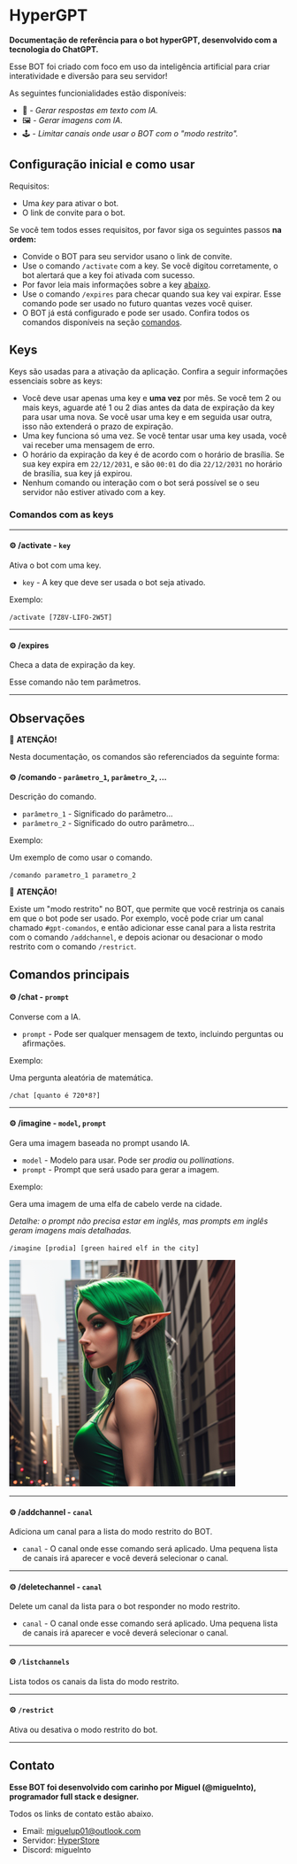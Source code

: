 # HyperGPT

**Documentação de referência para o bot hyperGPT, desenvolvido com a tecnologia do ChatGPT.**

Esse BOT foi criado com foco em uso da inteligência artificial para criar interatividade e diversão para seu servidor!

As seguintes funcionialidades estão disponíveis:

- 🤖 - *Gerar respostas em texto com IA.*
- 🖼️ - *Gerar imagens com IA.*
- 🕹️ - *Limitar canais onde usar o BOT com o "modo restrito".*

## Configuração inicial e como usar

Requisitos:

- Uma *key* para ativar o bot.
- O link de convite para o bot.

Se você tem todos esses requisitos, por favor siga os seguintes passos **na ordem:**

- Convide o BOT para seu servidor usano o link de convite.
- Use o comando `/activate` com a key. Se você digitou corretamente, o bot alertará que a key foi ativada com sucesso.
- Por favor leia mais informações sobre a key [abaixo](#keys).
- Use o comando `/expires` para checar quando sua key vai expirar. Esse comando pode ser usado no futuro quantas vezes você quiser.
- O BOT já está configurado e pode ser usado. Confira todos os comandos disponíveis na seção [comandos](#comandos).

## Keys

Keys são usadas para a ativação da aplicação. Confira a seguir informações essenciais sobre as keys:

- Você deve usar apenas uma key e **uma vez** por mês. Se você tem 2 ou mais keys, aguarde até 1 ou 2 dias antes da data de expiração da key para usar uma nova. Se você usar uma key e em seguida usar outra, isso não extenderá o prazo de expiração.
- Uma key funciona só uma vez. Se você tentar usar uma key usada, você vai receber uma mensagem de erro.
- O horário da expiração da key é de acordo com o horário de brasília. Se sua key expira em `22/12/2031`, e são `00:01` do dia `22/12/2031` no horário de brasília, sua key já expirou.
- Nenhum comando ou interação com o bot será possível se o seu servidor não estiver ativado com a key.

### Comandos com as keys

---

#### ⚙️ /activate - `key` 
Ativa o bot com uma key.

- `key` - A key que deve ser usada o bot seja ativado.

Exemplo:

`/activate [7Z8V-LIFO-2W5T]`

---

#### ⚙️ /expires 
Checa a data de expiração da key.

Esse comando não tem parâmetros.

---

## Observações

🚩 **ATENÇÃO!**

Nesta documentação, os comandos são referenciados da seguinte forma:

#### ⚙️ **/comando** - `parâmetro_1`, `parâmetro_2`, ...
Descrição do comando.

- `parâmetro_1` - Significado do parâmetro...
- `parâmetro_2` - Significado do outro parâmetro...

Exemplo:

Um exemplo de como usar o comando.

`/comando parametro_1 parametro_2`

🚩 **ATENÇÃO!**

Existe um "modo restrito" no BOT, que permite que você restrinja os canais em que o bot pode ser usado. Por exemplo, você pode criar um canal chamado `#gpt-comandos`, e então adicionar esse canal para a lista restrita com o comando `/addchannel`, e depois acionar ou desacionar o modo restrito com o comando `/restrict`.

## Comandos principais

#### ⚙️ /chat - `prompt` 
Converse com a IA.

- `prompt` - Pode ser qualquer mensagem de texto, incluindo perguntas ou afirmações.

Exemplo:

Uma pergunta aleatória de matemática.

`/chat [quanto é 720*8?]`

---

#### ⚙️ /imagine - `model`, `prompt`
Gera uma imagem baseada no prompt usando IA.

- `model` - Modelo para usar. Pode ser *prodia* ou *pollinations*.
- `prompt` - Prompt que será usado para gerar a imagem.

Exemplo:

Gera uma imagem de uma elfa de cabelo verde na cidade. 

*Detalhe: o prompt não precisa estar em inglês, mas prompts em inglês geram imagens mais detalhadas.*

`/imagine [prodia] [green haired elf in the city]`

![Elfa de cabelo verde na cidade.](elf.png)

---

#### ⚙️ /addchannel - `canal`
Adiciona um canal para a lista do modo restrito do BOT.

- `canal` - O canal onde esse comando será aplicado. Uma pequena lista de canais irá aparecer e você deverá selecionar o canal.

---

#### ⚙️ /deletechannel - `canal`
Delete um canal da lista para o bot responder no modo restrito.

- `canal` - O canal onde esse comando será aplicado. Uma pequena lista de canais irá aparecer e você deverá selecionar o canal.

---

#### ⚙️ `/listchannels` 
Lista todos os canais da lista do modo restrito.

---

#### ⚙️ `/restrict`
Ativa ou desativa o modo restrito do bot.

---

## Contato

**Esse BOT foi desenvolvido com carinho por Miguel (@miguelnto), programador full stack e designer.**

Todos os links de contato estão abaixo.

- Email: miguelup01@outlook.com
- Servidor: [HyperStore](https://discord.gg/M7FURN5R88)
- Discord: miguelnto
